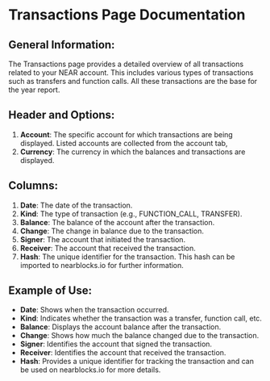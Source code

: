 # Transactions Page Documentation

## General Information:
The Transactions page provides a detailed overview of all transactions related to your NEAR account. This includes various types of transactions such as transfers and function calls. All these transactions are the base for the year report.

## Header and Options:
1. **Account**: The specific account for which transactions are being displayed. Listed accounts are collected from the account tab,
2. **Currency**: The currency in which the balances and transactions are displayed.

## Columns:
1. **Date**: The date of the transaction.
2. **Kind**: The type of transaction (e.g., FUNCTION_CALL, TRANSFER).
3. **Balance**: The balance of the account after the transaction.
4. **Change**: The change in balance due to the transaction.
5. **Signer**: The account that initiated the transaction.
6. **Receiver**: The account that received the transaction.
7. **Hash**: The unique identifier for the transaction. This hash can be imported to nearblocks.io for further information.

## Example of Use:
- **Date**: Shows when the transaction occurred.
- **Kind**: Indicates whether the transaction was a transfer, function call, etc.
- **Balance**: Displays the account balance after the transaction.
- **Change**: Shows how much the balance changed due to the transaction.
- **Signer**: Identifies the account that signed the transaction.
- **Receiver**: Identifies the account that received the transaction.
- **Hash**: Provides a unique identifier for tracking the transaction and can be used on nearblocks.io for more details.



